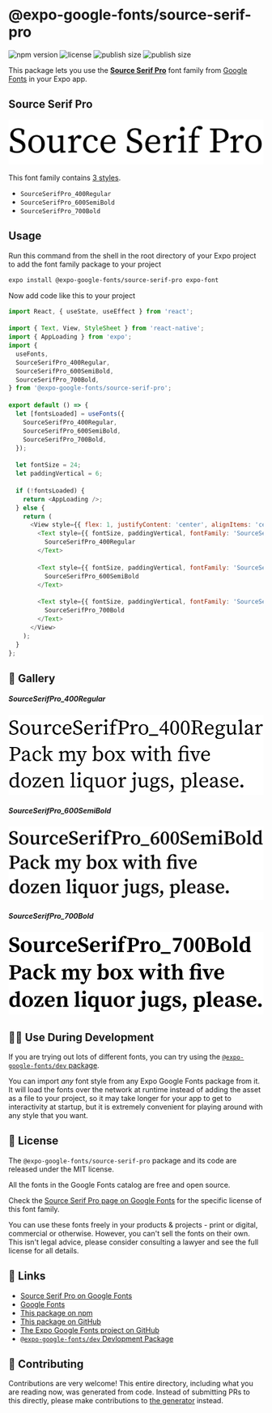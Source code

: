 # @expo-google-fonts/source-serif-pro

![npm version](https://flat.badgen.net/npm/v/@expo-google-fonts/source-serif-pro)
![license](https://flat.badgen.net/github/license/expo/google-fonts)
![publish size](https://flat.badgen.net/packagephobia/install/@expo-google-fonts/source-serif-pro)
![publish size](https://flat.badgen.net/packagephobia/publish/@expo-google-fonts/source-serif-pro)

This package lets you use the [**Source Serif Pro**](https://fonts.google.com/specimen/Source+Serif+Pro) font family from [Google Fonts](https://fonts.google.com/) in your Expo app.

## Source Serif Pro

![Source Serif Pro](./font-family.png)

This font family contains [3 styles](#-gallery).

- `SourceSerifPro_400Regular`
- `SourceSerifPro_600SemiBold`
- `SourceSerifPro_700Bold`

## Usage

Run this command from the shell in the root directory of your Expo project to add the font family package to your project
```sh
expo install @expo-google-fonts/source-serif-pro expo-font
```

Now add code like this to your project
```js
import React, { useState, useEffect } from 'react';

import { Text, View, StyleSheet } from 'react-native';
import { AppLoading } from 'expo';
import {
  useFonts,
  SourceSerifPro_400Regular,
  SourceSerifPro_600SemiBold,
  SourceSerifPro_700Bold,
} from '@expo-google-fonts/source-serif-pro';

export default () => {
  let [fontsLoaded] = useFonts({
    SourceSerifPro_400Regular,
    SourceSerifPro_600SemiBold,
    SourceSerifPro_700Bold,
  });

  let fontSize = 24;
  let paddingVertical = 6;

  if (!fontsLoaded) {
    return <AppLoading />;
  } else {
    return (
      <View style={{ flex: 1, justifyContent: 'center', alignItems: 'center' }}>
        <Text style={{ fontSize, paddingVertical, fontFamily: 'SourceSerifPro_400Regular' }}>
          SourceSerifPro_400Regular
        </Text>

        <Text style={{ fontSize, paddingVertical, fontFamily: 'SourceSerifPro_600SemiBold' }}>
          SourceSerifPro_600SemiBold
        </Text>

        <Text style={{ fontSize, paddingVertical, fontFamily: 'SourceSerifPro_700Bold' }}>
          SourceSerifPro_700Bold
        </Text>
      </View>
    );
  }
};

```

## 🔡 Gallery

##### SourceSerifPro_400Regular
![SourceSerifPro_400Regular](./SourceSerifPro_400Regular.ttf.png)

##### SourceSerifPro_600SemiBold
![SourceSerifPro_600SemiBold](./SourceSerifPro_600SemiBold.ttf.png)

##### SourceSerifPro_700Bold
![SourceSerifPro_700Bold](./SourceSerifPro_700Bold.ttf.png)


## 👩‍💻 Use During Development

If you are trying out lots of different fonts, you can try using the [`@expo-google-fonts/dev` package](https://github.com/expo/google-fonts/tree/master/font-packages/dev#readme).

You can import *any* font style from any Expo Google Fonts package from it. It will load the fonts
over the network at runtime instead of adding the asset as a file to your project, so it may take longer
for your app to get to interactivity at startup, but it is extremely convenient
for playing around with any style that you want.

## 📖 License

The `@expo-google-fonts/source-serif-pro` package and its code are released under the MIT license.

All the fonts in the Google Fonts catalog are free and open source.

Check the [Source Serif Pro page on Google Fonts](https://fonts.google.com/specimen/Source+Serif+Pro) for the specific license of this font family.

You can use these fonts freely in your products & projects - print or digital, commercial or otherwise. However, you can't sell the fonts on their own. This isn't legal advice, please consider consulting a lawyer and see the full license for all details.

## 🔗 Links

- [Source Serif Pro on Google Fonts](https://fonts.google.com/specimen/Source+Serif+Pro)
- [Google Fonts](https://fonts.google.com/)
- [This package on npm](https://www.npmjs.com/package/@expo-google-fonts/source-serif-pro)
- [This package on GitHub](https://github.com/expo/google-fonts/tree/master/font-packages/source-serif-pro)
- [The Expo Google Fonts project on GitHub](https://github.com/expo/google-fonts)
- [`@expo-google-fonts/dev` Devlopment Package](https://github.com/expo/google-fonts/tree/master/font-packages/dev)

## 🤝 Contributing

Contributions are very welcome! This entire directory, including what you are reading now, was generated from code. Instead of submitting PRs to this directly, please make contributions to [the generator](https://github.com/expo/google-fonts/tree/master/packages/generator) instead.
